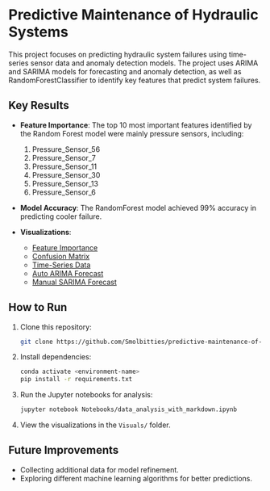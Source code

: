# Predictive Maintenance of Hydraulic Systems

This project focuses on predicting hydraulic system failures using time-series sensor data and anomaly detection models. The project uses ARIMA and SARIMA models for forecasting and anomaly detection, as well as RandomForestClassifier to identify key features that predict system failures.

## Key Results

- **Feature Importance**: The top 10 most important features identified by the Random Forest model were mainly pressure sensors, including:
  1. Pressure_Sensor_56
  2. Pressure_Sensor_7
  3. Pressure_Sensor_11
  4. Pressure_Sensor_30
  5. Pressure_Sensor_13
  6. Pressure_Sensor_6

- **Model Accuracy**: The RandomForest model achieved 99% accuracy in predicting cooler failure.

- **Visualizations**:
  - [Feature Importance](Visuals/bar_plot.png)
  - [Confusion Matrix](Visuals/confusion_matrix.png)
  - [Time-Series Data](Visuals/Time_Series.png)
  - [Auto ARIMA Forecast](Visuals/Auto_Arima.png)
  - [Manual SARIMA Forecast](Visuals/Manual_Sarima.png)

## How to Run

1. Clone this repository:
    ```bash
    git clone https://github.com/Smolbitties/predictive-maintenance-of-hydraulic-systems.git
    ```

2. Install dependencies:
    ```bash
    conda activate <environment-name>
    pip install -r requirements.txt
    ```

3. Run the Jupyter notebooks for analysis:
    ```bash
    jupyter notebook Notebooks/data_analysis_with_markdown.ipynb
    ```

4. View the visualizations in the `Visuals/` folder.

## Future Improvements

- Collecting additional data for model refinement.
- Exploring different machine learning algorithms for better predictions.
